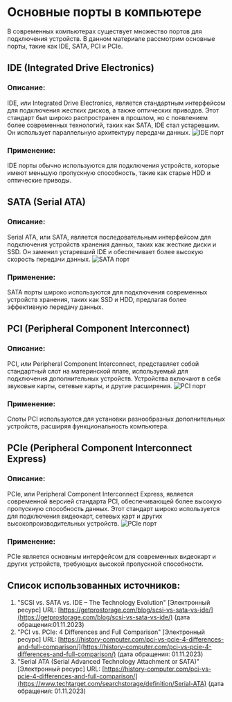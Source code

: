 # Основные порты в компьютере

В современных компьютерах существует множество портов для подключения устройств.
В данном материале рассмотрим основные порты, такие как IDE, SATA, PCI и PCIe.

## IDE (Integrated Drive Electronics)

### Описание:

IDE, или Integrated Drive Electronics,
является стандартным интерфейсом для подключения жестких дисков,
а также оптических приводов.
Этот стандарт был широко распространен в прошлом,
но с появлением более современных технологий,
таких как SATA, IDE стал устаревшим.
Он использует параллельную архитектуру передачи данных.
![IDE порт](основные-внутренние-порты.assets/ide.png)

### Применение:

IDE порты обычно используются для подключения устройств,
которые имеют меньшую пропускную способность,
такие как старые HDD и оптические приводы.

## SATA (Serial ATA)

### Описание:

Serial ATA, или SATA,
является последовательным интерфейсом для подключения устройств хранения данных,
таких как жесткие диски и SSD.
Он заменил устаревший IDE и обеспечивает более высокую скорость передачи данных.
![SATA порт](основные-внутренние-порты.assets/SATA.png)

### Применение:

SATA порты широко используются для подключения современных устройств хранения,
таких как SSD и HDD, предлагая более эффективную передачу данных.

## PCI (Peripheral Component Interconnect)

### Описание:

PCI, или Peripheral Component Interconnect,
представляет собой стандартный слот на материнской плате,
используемый для подключения дополнительных устройств.
Устройства включают в себя звуковые карты, сетевые карты, и другие расширения.
![PCI порт](основные-внутренние-порты.assets/PCI.png)

### Применение:

Слоты PCI используются для установки разнообразных дополнительных устройств,
расширяя функциональность компьютера.

## PCIe (Peripheral Component Interconnect Express)

### Описание:

PCIe, или Peripheral Component Interconnect Express,
является современной версией стандарта PCI,
обеспечивающей более высокую пропускную способность данных.
Этот стандарт широко используется для подключения видеокарт,
сетевых карт и других высокопроизводительных устройств.
![PCIe порт](основные-внутренние-порты.assets/PCIe.png)

### Применение:

PCIe является основным интерфейсом для современных видеокарт и других устройств,
требующих высокой пропускной способности.

## Cписок использованных источников:

1. "SCSI vs. SATA vs. IDE – The Technology Evolution" [Электронный ресурс] URL: [https://getprostorage.com/blog/scsi-vs-sata-vs-ide/](https://getprostorage.com/blog/scsi-vs-sata-vs-ide/) (дата обращения:01.11.2023)
2. "PCI vs. PCIe: 4 Differences and Full Comparison" [Электронный ресурс] URL: [https://history-computer.com/pci-vs-pcie-4-differences-and-full-comparison/](https://history-computer.com/pci-vs-pcie-4-differences-and-full-comparison/) (дата обращения: 01.11.2023)
3. "Serial ATA (Serial Advanced Technology Attachment or SATA)" [Электронный ресурс] URL: [https://history-computer.com/pci-vs-pcie-4-differences-and-full-comparison/](https://www.techtarget.com/searchstorage/definition/Serial-ATA) (дата обращения: 01.11.2023)

